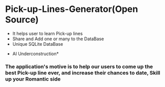 # Pick-up-Lines-Generator(**Open Source**)
<ul>
  <li>It helps user to learn Pick-up lines</li>
  <li>Share and Add one or many to the DataBase</li>
  <li>Unique SQLite DataBase</li>
 </ul>

* AI Underconstruction*
### The application's motive is to help our users to come up the best Pick-up line ever, and increase their chances to date, Skill up your Romantic side 

